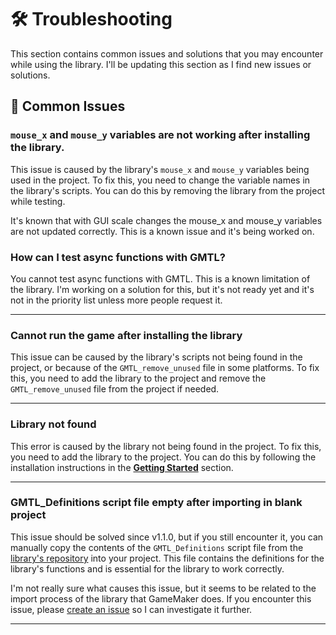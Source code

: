 # 🛠️ Troubleshooting

This section contains common issues and solutions that you may encounter while using the library. I'll be updating this section as I find new issues or solutions.

## 🚧 Common Issues

### `mouse_x` and `mouse_y` variables are not working after installing the library.

This issue is caused by the library's `mouse_x` and `mouse_y` variables being used in the project. To fix this, you need to change the variable names in the library's scripts. You can do this by removing the library from the project while testing.

It's known that with GUI scale changes the mouse_x and mouse_y variables are not updated correctly. This is a known issue and it's being worked on.

### How can I test async functions with GMTL?

You cannot test async functions with GMTL. This is a known limitation of the library. I'm working on a solution for this, but it's not ready yet and it's not in the priority list unless more people request it.

---

### Cannot run the game after installing the library

This issue can be caused by the library's scripts not being found in the project, or because of the `GMTL_remove_unused` file in some platforms. To fix this, you need to add the library to the project and remove the `GMTL_remove_unused` file from the project if needed.

---

### Library not found

This error is caused by the library not being found in the project. To fix this, you need to add the library to the project. You can do this by following the installation instructions in the [**Getting Started**](./Getting-Started) section.

---

### GMTL_Definitions script file empty after importing in blank project

This issue should be solved since v1.1.0, but if you still encounter it, you can manually copy the contents of the `GMTL_Definitions` script file from the [library's repository](https://github.com/DAndrewBox/GM-Testing-Library/blob/main/GM-Testing-Library/scripts/GMTL_definitions/GMTL_definitions.gml) into your project. This file contains the definitions for the library's functions and is essential for the library to work correctly.

I'm not really sure what causes this issue, but it seems to be related to the import process of the library that GameMaker does. If you encounter this issue, please [create an issue](https://github.com/DAndrewBox/GM-Testing-Library/issues) so I can investigate it further.

---
